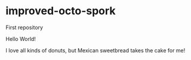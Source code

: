 # improved-octo-spork
First repository

Hello World!

I love all kinds of donuts, but Mexican sweetbread takes the cake for me! 


